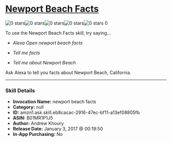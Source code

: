 # [Newport Beach Facts](http://alexa.amazon.com/#skills/amzn1.ask.skill.eb8cacac-2916-47ec-bf11-a13ef08805fb)
![0 stars](../../images/ic_star_border_black_18dp_1x.png)![0 stars](../../images/ic_star_border_black_18dp_1x.png)![0 stars](../../images/ic_star_border_black_18dp_1x.png)![0 stars](../../images/ic_star_border_black_18dp_1x.png)![0 stars](../../images/ic_star_border_black_18dp_1x.png) 0

To use the Newport Beach Facts skill, try saying...

* *Alexa Open newport beach facts*

* *Tell me facts*

* *Tell me about Newport Beach*

Ask Alexa to tell you facts about Newport Beach, California.

***

### Skill Details

* **Invocation Name:** newport beach facts
* **Category:** null
* **ID:** amzn1.ask.skill.eb8cacac-2916-47ec-bf11-a13ef08805fb
* **ASIN:** B01MR1P1J5
* **Author:** Andrew Khoury
* **Release Date:** January 3, 2017 @ 00:19:50
* **In-App Purchasing:** No
